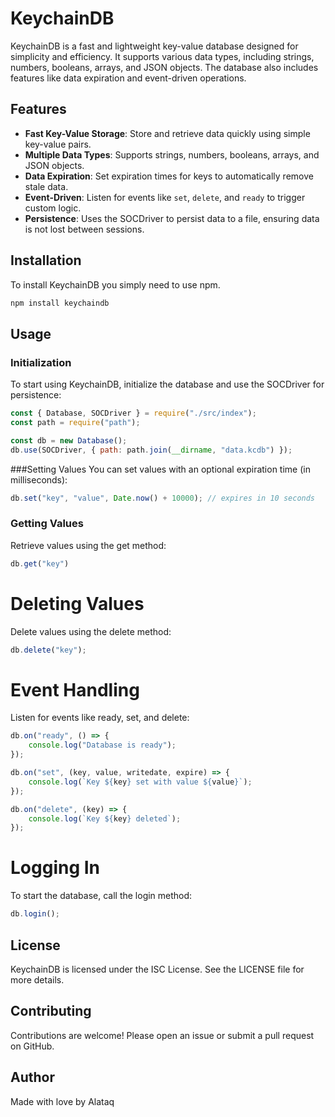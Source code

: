 # KeychainDB

KeychainDB is a fast and lightweight key-value database designed for simplicity and efficiency. It supports various data types, including strings, numbers, booleans, arrays, and JSON objects. The database also includes features like data expiration and event-driven operations.

## Features

- **Fast Key-Value Storage**: Store and retrieve data quickly using simple key-value pairs.
- **Multiple Data Types**: Supports strings, numbers, booleans, arrays, and JSON objects.
- **Data Expiration**: Set expiration times for keys to automatically remove stale data.
- **Event-Driven**: Listen for events like `set`, `delete`, and `ready` to trigger custom logic.
- **Persistence**: Uses the SOCDriver to persist data to a file, ensuring data is not lost between sessions.

## Installation

To install KeychainDB you simply need to use npm.

```bash
npm install keychaindb
```

## Usage
### Initialization
To start using KeychainDB, initialize the database and use the SOCDriver for persistence:

```js
const { Database, SOCDriver } = require("./src/index");
const path = require("path");

const db = new Database();
db.use(SOCDriver, { path: path.join(__dirname, "data.kcdb") });
```
###Setting Values
You can set values with an optional expiration time (in milliseconds):

```js
db.set("key", "value", Date.now() + 10000); // expires in 10 seconds
```

### Getting Values
Retrieve values using the get method:

```js
db.get("key")
```
# Deleting Values
Delete values using the delete method:

```js
db.delete("key");
```

# Event Handling
Listen for events like ready, set, and delete:

```js
db.on("ready", () => {
    console.log("Database is ready");
});

db.on("set", (key, value, writedate, expire) => {
    console.log(`Key ${key} set with value ${value}`);
});

db.on("delete", (key) => {
    console.log(`Key ${key} deleted`);
});
```

# Logging In
To start the database, call the login method:

```js
db.login();
```

## License
KeychainDB is licensed under the ISC License. See the LICENSE file for more details.

## Contributing
Contributions are welcome! Please open an issue or submit a pull request on GitHub.

## Author
Made with love by Alataq
